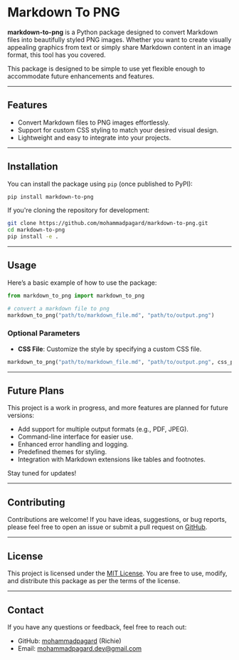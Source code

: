 # Markdown To PNG

**markdown-to-png** is a Python package designed to convert Markdown files into beautifully styled PNG images. Whether you want to create visually appealing graphics from text or simply share Markdown content in an image format, this tool has you covered.

This package is designed to be simple to use yet flexible enough to accommodate future enhancements and features.

---

## Features
- Convert Markdown files to PNG images effortlessly.
- Support for custom CSS styling to match your desired visual design.
- Lightweight and easy to integrate into your projects.

---

## Installation
You can install the package using `pip` (once published to PyPI):
```bash
pip install markdown-to-png
```

If you're cloning the repository for development:
```bash
git clone https://github.com/mohammadpagard/markdown-to-png.git
cd markdown-to-png
pip install -e .
```

---

## Usage
Here’s a basic example of how to use the package:
```python
from markdown_to_png import markdown_to_png

# convert a markdown file to png
markdown_to_png("path/to/markdown_file.md", "path/to/output.png")
```

### Optional Parameters
- **CSS File**: Customize the style by specifying a custom CSS file.
```python
markdown_to_png("path/to/markdown_file.md", "path/to/output.png", css_path="path/to/custom_style.css")
```

---

## Future Plans
This project is a work in progress, and more features are planned for future versions:
- Add support for multiple output formats (e.g., PDF, JPEG).
- Command-line interface for easier use.
- Enhanced error handling and logging.
- Predefined themes for styling.
- Integration with Markdown extensions like tables and footnotes.

Stay tuned for updates!

---

## Contributing
Contributions are welcome! If you have ideas, suggestions, or bug reports, please feel free to open an issue or submit a pull request on [GitHub](https://github.com/mohammadpagard/markdown-to-png).

---

## License
This project is licensed under the [MIT License](LICENSE). You are free to use, modify, and distribute this package as per the terms of the license.

---

## Contact
If you have any questions or feedback, feel free to reach out:
- GitHub: [mohammadpagard](https://github.com/mohammadpagard) (Richie)
- Email: mohammadpagard.dev@gmail.com
